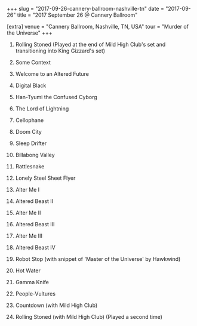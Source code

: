 +++
slug = "2017-09-26-cannery-ballroom-nashville-tn"
date = "2017-09-26"
title = "2017 September 26 @ Cannery Ballroom"

[extra]
venue = "Cannery Ballroom, Nashville, TN, USA"
tour = "Murder of the Universe"
+++


 1. Rolling Stoned
    (Played at the end of Mild High Club's set and transitioning into
    King Gizzard's set)

 2. Some Context

 3. Welcome to an Altered Future

 4. Digital Black

 5. Han-Tyumi the Confused Cyborg

 6. The Lord of Lightning

 7. Cellophane

 8. Doom City

 9. Sleep Drifter

10. Billabong Valley

11. Rattlesnake

12. Lonely Steel Sheet Flyer

13. Alter Me I

14. Altered Beast II

15. Alter Me II

16. Altered Beast III

17. Alter Me III

18. Altered Beast IV

19. Robot Stop
    (with snippet of 'Master of the Universe' by Hawkwind)

20. Hot Water

21. Gamma Knife

22. People-Vultures

23. Countdown
    (with Mild High Club)

24. Rolling Stoned
    (with Mild High Club) (Played a second time)



